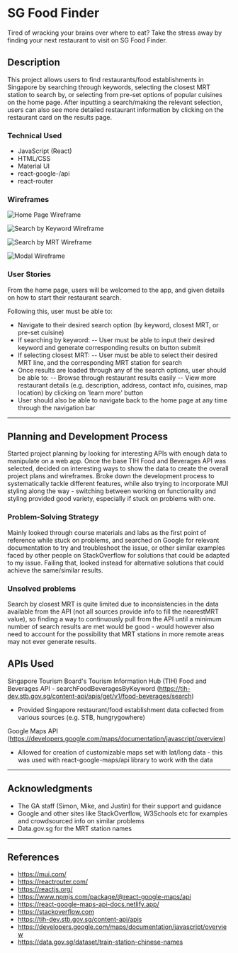 # SG Food Finder

Tired of wracking your brains over where to eat? Take the stress away by finding your next restaurant to visit on SG Food Finder.

## Description

This project allows users to find restaurants/food establishments in Singapore by searching through keywords, selecting the closest MRT station to search by, or selecting from pre-set options of popular cuisines on the home page. After inputting a search/making the relevant selection, users can also see more detailed restaurant information by clicking on the restaurant card on the results page. 

### Technical Used

- JavaScript (React)
- HTML/CSS
- Material UI
- react-google-/api
- react-router

### Wireframes

![Home Page Wireframe](https://user-images.githubusercontent.com/89738375/137369380-72c55cbe-24dd-4b1a-998f-c93064bff5cf.png)

![Search by Keyword Wireframe](https://user-images.githubusercontent.com/89738375/137369700-c55d2507-77eb-4722-975e-f9eca1c9116f.png)

![Search by MRT Wireframe](https://user-images.githubusercontent.com/89738375/137369689-70e955c2-7c16-4915-b7b6-3e2e5d8e0941.png)

![Modal Wireframe](https://user-images.githubusercontent.com/89738375/137369682-2f03793e-11a3-4ba3-b452-ec1ef3c59d2e.png)

### User Stories

From the home page, users will be welcomed to the app, and given details on how to start their restaurant search.

Following this, user must be able to:

- Navigate to their desired search option (by keyword, closest MRT, or pre-set cuisine)
- If searching by keyword: 
-- User must be able to input their desired keyword and generate corresponding results on button submit
- If selecting closest MRT:
-- User must be able to select their desired MRT line, and the corresponding MRT station for search
- Once results are loaded through any of the search options, user should be able to:
-- Browse through restaurant results easily
-- View more restaurant details (e.g. description, address, contact info, cuisines, map location) by clicking on 'learn more' button
- User should also be able to navigate back to the home page at any time through the navigation bar

---

## Planning and Development Process

Started project planning by looking for interesting APIs with enough data to manipulate on a web app. Once the base TIH Food and Beverages API was selected, decided on interesting ways to show the data to create the overall project plans and wireframes. Broke down the development process to systematically tackle different features, while also trying to incorporate MUI styling along the way - switching between working on functionality and styling provided good variety, especially if stuck on problems with one. 

### Problem-Solving Strategy

Mainly looked through course materials and labs as the first point of reference while stuck on problems, and searched on Google for relevant documentation to try and troubleshoot the issue, or other similar examples faced by other people on StackOverflow for solutions that could be adapted to my issue. Failing that, looked instead for alternative solutions that could achieve the same/similar results. 

### Unsolved problems

Search by closest MRT is quite limited due to inconsistencies in the data available from the API (not all sources provide info to fill the nearestMRT value), so finding a way to continuously pull from the API until a minimum number of search results are met would be good - would however also need to account for the possibility that MRT stations in more remote areas may not ever generate results. 

## APIs Used

Singapore Tourism Board's Tourism Information Hub (TIH) Food and Beverages API - searchFoodBeveragesByKeyword (https://tih-dev.stb.gov.sg/content-api/apis/get/v1/food-beverages/search)
- Provided Singapore restaurant/food establishment data collected from various sources (e.g. STB, hungrygowhere)

Google Maps API (https://developers.google.com/maps/documentation/javascript/overview)
- Allowed for creation of customizable maps set with lat/long data - this was used with react-google-maps/api library to work with the data
---

## Acknowledgments
- The GA staff (Simon, Mike, and Justin) for their support and guidance
- Google and other sites like StackOverflow, W3Schools etc for examples and crowdsourced info on similar problems
- Data.gov.sg for the MRT station names

---

 ## References
 - https://mui.com/
 - https://reactrouter.com/
 - https://reactjs.org/
 - https://www.npmjs.com/package/@react-google-maps/api
 - https://react-google-maps-api-docs.netlify.app/
 - https://stackoverflow.com
 - https://tih-dev.stb.gov.sg/content-api/apis
 - https://developers.google.com/maps/documentation/javascript/overview
 - https://data.gov.sg/dataset/train-station-chinese-names

